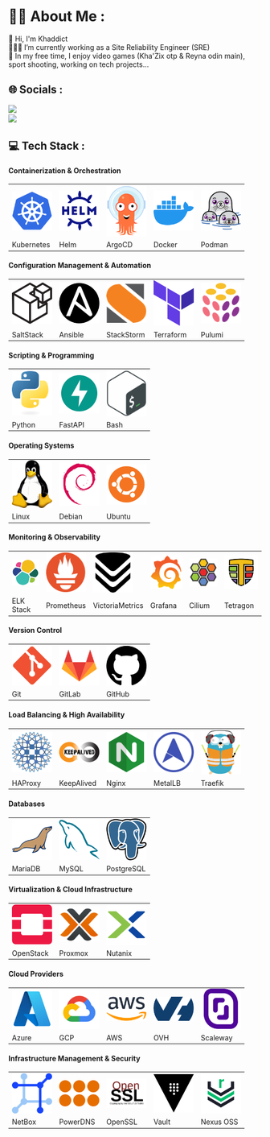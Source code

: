 # 😶‍🌫️ About Me :
🦗 Hi, I'm Khaddict<br>
👨🏻‍💻 I’m currently working as a Site Reliability Engineer (SRE)<br>
🔫 In my free time, I enjoy video games (Kha'Zix otp & Reyna odin main), sport shooting, working on tech projects...

## 🌐 Socials :
![](https://badgen.net/badge/Discord/khaddict/purple?icon=discord)<br>
![](https://badgen.net/badge/Reddit/khadddict/orange?icon=reddit)

## 💻 Tech Stack :

<!-- Containerization & Orchestration -->
<div class="category-table">
  <h4 class="category-title">Containerization & Orchestration</h4>
  <table>
    <tr>
      <td><img src="https://github.com/khaddict/khaddict/blob/main/icons/kubernetes.png" width="80"></td>
      <td><img src="https://github.com/khaddict/khaddict/blob/main/icons/helm.png" width="80"></td>
      <td><img src="https://github.com/khaddict/khaddict/blob/main/icons/argocd.png" width="80"></td>
      <td><img src="https://github.com/khaddict/khaddict/blob/main/icons/docker.png" width="80"></td>
      <td><img src="https://github.com/khaddict/khaddict/blob/main/icons/podman.png" width="80"></td>
    </tr>
    <tr>
      <td>Kubernetes</td>
      <td>Helm</td>
      <td>ArgoCD</td>
      <td>Docker</td>
      <td>Podman</td>
    </tr>
  </table>
</div>

<!-- Configuration Management & Automation -->
<div class="category-table">
  <h4 class="category-title">Configuration Management & Automation</h4>
  <table>
    <tr>
      <td><img src="https://github.com/khaddict/khaddict/blob/main/icons/saltstack.png" width="80"></td>
      <td><img src="https://github.com/khaddict/khaddict/blob/main/icons/ansible.png" width="80"></td>
      <td><img src="https://github.com/khaddict/khaddict/blob/main/icons/stackstorm.png" width="80"></td>
      <td><img src="https://github.com/khaddict/khaddict/blob/main/icons/terraform.png" width="80"></td>
      <td><img src="https://github.com/khaddict/khaddict/blob/main/icons/pulumi.png" width="80"></td>
    </tr>
    <tr>
      <td>SaltStack</td>
      <td>Ansible</td>
      <td>StackStorm</td>
      <td>Terraform</td>
      <td>Pulumi</td>
    </tr>
  </table>
</div>

<!-- Scripting & Programming -->
<div class="category-table">
  <h4 class="category-title">Scripting & Programming</h4>
  <table>
    <tr>
      <td><img src="https://github.com/khaddict/khaddict/blob/main/icons/python.png" width="80"></td>
      <td><img src="https://github.com/khaddict/khaddict/blob/main/icons/fastapi.png" width="80"></td>
      <td><img src="https://github.com/khaddict/khaddict/blob/main/icons/bash.png" width="80"></td>
    </tr>
    <tr>
      <td>Python</td>
      <td>FastAPI</td>
      <td>Bash</td>
    </tr>
  </table>
</div>

<!-- Operating Systems -->
<div class="category-table">
  <h4 class="category-title">Operating Systems</h4>
  <table>
    <tr>
      <td><img src="https://github.com/khaddict/khaddict/blob/main/icons/linux.png" width="80"></td>
      <td><img src="https://github.com/khaddict/khaddict/blob/main/icons/debian.png" width="80"></td>
      <td><img src="https://github.com/khaddict/khaddict/blob/main/icons/ubuntu.png" width="80"></td>
    </tr>
    <tr>
      <td>Linux</td>
      <td>Debian</td>
      <td>Ubuntu</td>
    </tr>
  </table>
</div>

<!-- Monitoring & Observability -->
<div class="category-table">
  <h4 class="category-title">Monitoring & Observability</h4>
  <table>
    <tr>
      <td><img src="https://github.com/khaddict/khaddict/blob/main/icons/elk.png" width="80"></td>
      <td><img src="https://github.com/khaddict/khaddict/blob/main/icons/prometheus.png" width="80"></td>
      <td><img src="https://github.com/khaddict/khaddict/blob/main/icons/victoriametrics.png" width="80"></td>
      <td><img src="https://github.com/khaddict/khaddict/blob/main/icons/grafana.png" width="80"></td>
      <td><img src="https://github.com/khaddict/khaddict/blob/main/icons/cilium.png" width="80"></td>
      <td><img src="https://github.com/khaddict/khaddict/blob/main/icons/tetragon.png" width="80"></td>
    </tr>
    <tr>
      <td>ELK Stack</td>
      <td>Prometheus</td>
      <td>VictoriaMetrics</td>
      <td>Grafana</td>
      <td>Cilium</td>
      <td>Tetragon</td>
    </tr>
  </table>
</div>

<!-- Version Control -->
<div class="category-table">
  <h4 class="category-title">Version Control</h4>
  <table>
    <tr>
      <td><img src="https://github.com/khaddict/khaddict/blob/main/icons/git.png" width="80"></td>
      <td><img src="https://github.com/khaddict/khaddict/blob/main/icons/gitlab.png" width="80"></td>
      <td><img src="https://github.com/khaddict/khaddict/blob/main/icons/github.png" width="80"></td>
    </tr>
    <tr>
      <td>Git</td>
      <td>GitLab</td>
      <td>GitHub</td>
    </tr>
  </table>
</div>

<!-- Load Balancing & High Availability -->
<div class="category-table">
  <h4 class="category-title">Load Balancing & High Availability</h4>
  <table>
    <tr>
      <td><img src="https://github.com/khaddict/khaddict/blob/main/icons/haproxy.png" width="80"></td>
      <td><img src="https://github.com/khaddict/khaddict/blob/main/icons/keepalived.png" width="80"></td>
      <td><img src="https://github.com/khaddict/khaddict/blob/main/icons/nginx.png" width="80"></td>
      <td><img src="https://github.com/khaddict/khaddict/blob/main/icons/metallb.png" width="80"></td>
      <td><img src="https://github.com/khaddict/khaddict/blob/main/icons/traefik.png" width="80"></td>
    </tr>
    <tr>
      <td>HAProxy</td>
      <td>KeepAlived</td>
      <td>Nginx</td>
      <td>MetalLB</td>
      <td>Traefik</td>
    </tr>
  </table>
</div>

<!-- Databases -->
<div class="category-table">
  <h4 class="category-title">Databases</h4>
  <table>
    <tr>
      <td><img src="https://github.com/khaddict/khaddict/blob/main/icons/mariadb.png" width="80"></td>
      <td><img src="https://github.com/khaddict/khaddict/blob/main/icons/mysql.png" width="80"></td>
      <td><img src="https://github.com/khaddict/khaddict/blob/main/icons/postgresql.png" width="80"></td>
    </tr>
    <tr>
      <td>MariaDB</td>
      <td>MySQL</td>
      <td>PostgreSQL</td>
    </tr>
  </table>
</div>

<!-- Virtualization & Cloud Infrastructure -->
<div class="category-table">
  <h4 class="category-title">Virtualization & Cloud Infrastructure</h4>
  <table>
    <tr>
      <td><img src="https://github.com/khaddict/khaddict/blob/main/icons/openstack.png" width="80"></td>
      <td><img src="https://github.com/khaddict/khaddict/blob/main/icons/proxmox.png" width="80"></td>
      <td><img src="https://github.com/khaddict/khaddict/blob/main/icons/nutanix.png" width="80"></td>
    </tr>
    <tr>
      <td>OpenStack</td>
      <td>Proxmox</td>
      <td>Nutanix</td>
    </tr>
  </table>
</div>

<!-- Cloud Providers -->
<div class="category-table">
  <h4 class="category-title">Cloud Providers</h4>
  <table>
    <tr>
      <td><img src="https://github.com/khaddict/khaddict/blob/main/icons/azure.png" width="80"></td>
      <td><img src="https://github.com/khaddict/khaddict/blob/main/icons/gcp.png" width="80"></td>
      <td><img src="https://github.com/khaddict/khaddict/blob/main/icons/aws.png" width="80"></td>
      <td><img src="https://github.com/khaddict/khaddict/blob/main/icons/ovh.png" width="80"></td>
      <td><img src="https://github.com/khaddict/khaddict/blob/main/icons/scaleway.png" width="80"></td>
    </tr>
    <tr>
      <td>Azure</td>
      <td>GCP</td>
      <td>AWS</td>
      <td>OVH</td>
      <td>Scaleway</td>
    </tr>
  </table>
</div>

<!-- Infrastructure Management & Security -->
<div class="category-table">
  <h4 class="category-title">Infrastructure Management & Security</h4>
  <table>
    <tr>
      <td><img src="https://github.com/khaddict/khaddict/blob/main/icons/netbox.png" width="80"></td>
      <td><img src="https://github.com/khaddict/khaddict/blob/main/icons/powerdns.png" width="80"></td>
      <td><img src="https://github.com/khaddict/khaddict/blob/main/icons/openssl.png" width="80"></td>
      <td><img src="https://github.com/khaddict/khaddict/blob/main/icons/vault.png" width="80"></td>
      <td><img src="https://github.com/khaddict/khaddict/blob/main/icons/nexus.png" width="80"></td>
    </tr>
    <tr>
      <td>NetBox</td>
      <td>PowerDNS</td>
      <td>OpenSSL</td>
      <td>Vault</td>
      <td>Nexus OSS</td>
    </tr>
  </table>
</div>
